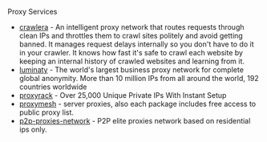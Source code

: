 Proxy Services

* [crawlera](http://crawlera.com/) - An intelligent proxy network that routes requests through clean IPs and throttles them to crawl sites politely and avoid getting banned. It manages request delays internally so you don't have to do it in your crawler. It knows how fast it's safe to crawl each website by keeping an internal history of crawled websites and learning from it.
* [luminaty](http://luminati.io/?affiliate=email/support@getdata.pro) - The world's largest business proxy network
for complete global anonymity. More than 10 million IPs from all around the world, 192 countries worldwide
* [proxyrack](http://www.proxyrack.com/access/aff/go/lorien) - Over 25,000 Unique Private IPs With Instant Setup
* [proxymesh](https://proxymesh.com/) - server proxies, also each package includes free access to public proxy list.
* [p2p-proxies-network](https://rev.proxies.online/) - P2P elite proxies network based on residential ips only.
